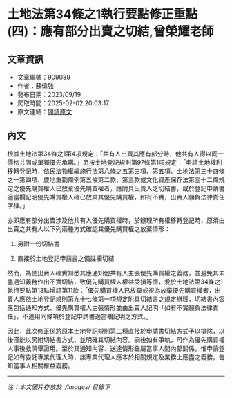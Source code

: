 # 土地法第34條之1執行要點修正重點(四)：應有部分出賣之切結,曾榮耀老師

## 文章資訊
- 文章編號：909089
- 作者：蘇偉強
- 發布日期：2023/09/19
- 爬取時間：2025-02-02 20:03:17
- 原文連結：[閱讀原文](https://real-estate.get.com.tw/Columns/detail.aspx?no=909089)

## 內文
根據土地法第34條之1第4項規定：「共有人出賣其應有部分時，他共有人得以同一價格共同或單獨優先承購。」另按土地登記規則第97條第1項規定：「申請土地權利移轉登記時，依民法物權編施行法第八條之五第三項、第五項、土地法第三十四條之一第四項、農地重劃條例第五條第二款、第三款或文化資產保存法第三十二條規定之優先購買權人已放棄優先購買權者，應附具出賣人之切結書，或於登記申請書適當欄記明優先購買權人確已放棄其優先購買權，如有不實，出賣人願負法律責任字樣。」

亦即應有部分出賣涉及他共有人優先購買權時，於辦理所有權移轉登記時，原須由出賣之共有人以下列兩種方式確認其優先購買權之放棄情形：

1. 另附一份切結書

2. 直接於土地登記申請書之備註欄切結

然而，為使出賣人確實知悉其應通知他共有人主張優先購買權之義務，並避免其未盡通知義務作出不實切結，致優先購買權人權益受損等情，爰於土地法第34條之1執行要點第13點增訂第11款：「優先購買權人已放棄或視為放棄優先購買權者，出賣人應依土地登記規則第九十七條第一項規定附具切結書之規定辦理，切結書內容應包括通知方式、優先購買權人主張情形並由出賣人記明「如有不實願負法律責任」，不適用同條項於登記申請書適當欄記明之方式。」

因此，此次修正係將原本土地登記規則第二種直接於申請書切結方式予以排除，以後僅能以另附切結書方式，並明確其切結內容。嗣後如有爭執，可作為優先購買權人事後救濟舉證用。至於其通知內容、送達情形雖屬當事人間內部關係，惟申請登記如有委託專業代理人時，該專業代理人應本於相關規定及業務上應盡之義務，告知當事人相關權益義務。

---
*注：本文圖片存放於 ./images/ 目錄下*
